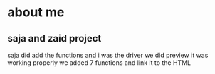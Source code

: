# about me 
## saja and zaid project 
saja did add the functions and i was the driver we did preview it was working properly we added 7 functions and link it to the HTML 